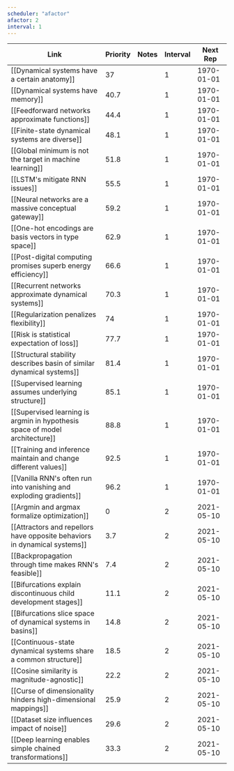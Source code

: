 ```yaml
---
scheduler: "afactor"
afactor: 2
interval: 1
---
```

| Link | Priority | Notes | Interval | Next Rep |
|------|----------|-------|---------|----------|
| [[Dynamical systems have a certain anatomy]] | 37 |  | 1 | 1970-01-01 |
| [[Dynamical systems have memory]] | 40.7 |  | 1 | 1970-01-01 |
| [[Feedforward networks approximate functions]] | 44.4 |  | 1 | 1970-01-01 |
| [[Finite-state dynamical systems are diverse]] | 48.1 |  | 1 | 1970-01-01 |
| [[Global minimum is not the target in machine learning]] | 51.8 |  | 1 | 1970-01-01 |
| [[LSTM's mitigate RNN issues]] | 55.5 |  | 1 | 1970-01-01 |
| [[Neural networks are a massive conceptual gateway]] | 59.2 |  | 1 | 1970-01-01 |
| [[One-hot encodings are basis vectors in type space]] | 62.9 |  | 1 | 1970-01-01 |
| [[Post-digital computing promises superb energy efficiency]] | 66.6 |  | 1 | 1970-01-01 |
| [[Recurrent networks approximate dynamical systems]] | 70.3 |  | 1 | 1970-01-01 |
| [[Regularization penalizes flexibility]] | 74 |  | 1 | 1970-01-01 |
| [[Risk is statistical expectation of loss]] | 77.7 |  | 1 | 1970-01-01 |
| [[Structural stability describes basin of similar dynamical systems]] | 81.4 |  | 1 | 1970-01-01 |
| [[Supervised learning assumes underlying structure]] | 85.1 |  | 1 | 1970-01-01 |
| [[Supervised learning is argmin in hypothesis space of model architecture]] | 88.8 |  | 1 | 1970-01-01 |
| [[Training and inference maintain and change different values]] | 92.5 |  | 1 | 1970-01-01 |
| [[Vanilla RNN's often run into vanishing and exploding gradients]] | 96.2 |  | 1 | 1970-01-01 |
| [[Argmin and argmax formalize optimization]] | 0 |  | 2 | 2021-05-10 |
| [[Attractors and repellors have opposite behaviors in dynamical systems]] | 3.7 |  | 2 | 2021-05-10 |
| [[Backpropagation through time makes RNN's feasible]] | 7.4 |  | 2 | 2021-05-10 |
| [[Bifurcations explain discontinuous child development stages]] | 11.1 |  | 2 | 2021-05-10 |
| [[Bifurcations slice space of dynamical systems in basins]] | 14.8 |  | 2 | 2021-05-10 |
| [[Continuous-state dynamical systems share a common structure]] | 18.5 |  | 2 | 2021-05-10 |
| [[Cosine similarity is magnitude-agnostic]] | 22.2 |  | 2 | 2021-05-10 |
| [[Curse of dimensionality hinders high-dimensional mappings]] | 25.9 |  | 2 | 2021-05-10 |
| [[Dataset size influences impact of noise]] | 29.6 |  | 2 | 2021-05-10 |
| [[Deep learning enables simple chained transformations]] | 33.3 |  | 2 | 2021-05-10 |
